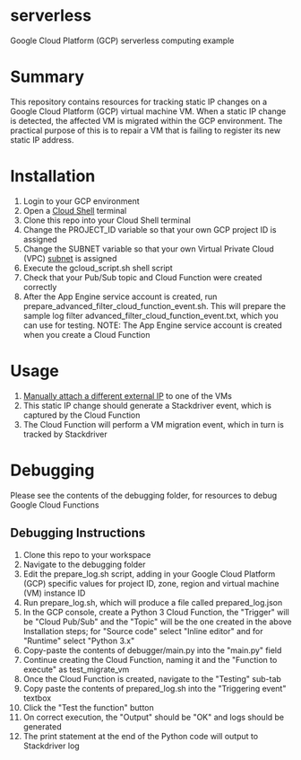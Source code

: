 # serverless
Google Cloud Platform (GCP) serverless computing example

# Summary
This repository contains resources for tracking static IP changes on a Google Cloud Platform (GCP) virtual machine VM. When a static IP change is detected, the affected VM is migrated within the GCP environment. The practical purpose of this is to repair a VM that is failing to register its new static IP address.

# Installation
1. Login to your GCP environment
2. Open a [Cloud Shell](https://cloud.google.com/shell/docs/using-cloud-shell) terminal
3. Clone this repo into your Cloud Shell terminal
4. Change the PROJECT_ID variable so that your own GCP project ID is assigned
5. Change the SUBNET variable so that your own Virtual Private Cloud (VPC) [subnet](https://cloud.google.com/vpc/docs/using-vpc) is assigned
6. Execute the gcloud_script.sh shell script
7. Check that your Pub/Sub topic and Cloud Function were created correctly
8. After the App Engine service account is created, run prepare_advanced_filter_cloud_function_event.sh. This will prepare the sample log filter advanced_filter_cloud_function_event.txt, which you can use for testing. NOTE: The App Engine service account is created when you create a Cloud Function

# Usage
1. [Manually attach a different external IP](https://cloud.google.com/compute/docs/ip-addresses/reserve-static-external-ip-address#IP_assign) to one of the VMs
2. This static IP change should generate a Stackdriver event, which is captured by the Cloud Function
3. The Cloud Function will perform a VM migration event, which in turn is tracked by Stackdriver

# Debugging
Please see the contents of the debugging folder, for resources to debug Google Cloud Functions

## Debugging Instructions
1. Clone this repo to your workspace
2. Navigate to the debugging folder
3. Edit the prepare_log.sh script, adding in your Google Cloud Platform (GCP) specific values for project ID, zone, region and virtual machine (VM) instance ID
4. Run prepare_log.sh, which will produce a file called prepared_log.json
5. In the GCP console, create a Python 3 Cloud Function, the "Trigger" will be "Cloud Pub/Sub" and the "Topic" will be the one created in the above Installation steps; for "Source code" select "Inline editor" and for "Runtime" select "Python 3.x"
6. Copy-paste the contents of debugger/main.py into the "main.py" field
7. Continue creating the Cloud Function, naming it and the "Function to execute" as test_migrate_vm
8. Once the Cloud Function is created, navigate to the "Testing" sub-tab
9. Copy paste the contents of prepared_log.sh into the "Triggering event" textbox
10. Click the "Test the function" button
11. On correct execution, the "Output" should be "OK" and logs should be generated
12. The print statement at the end of the Python code will output to Stackdriver log
